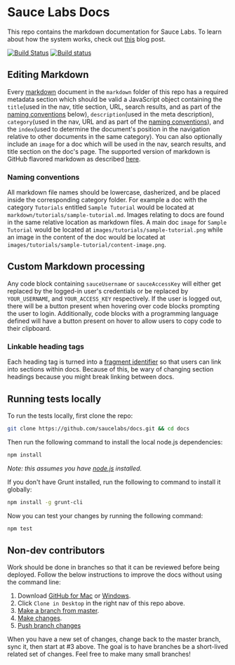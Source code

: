 # Sauce Labs Docs

This repo contains the markdown documentation for Sauce Labs. To learn about how the system works, check out [this](https://medium.com/code-stories/87c0317c56f7) blog post.

[![Build Status](https://travis-ci.org/saucelabs/docs.svg?branch=master)](https://travis-ci.org/saucelabs/docs)
[![Build status](https://ci.appveyor.com/api/projects/status/8f3q4ng044d748q6)](https://ci.appveyor.com/project/ChrisWren/docs)

## Editing Markdown

Every [markdown](http://daringfireball.net/projects/markdown/) document in the `markdown` folder of this repo has a required metadata section which should be valid a JavaScript object containing the `title`(used in the nav, title section, URL, search results, and as part of the [naming conventions](#naming-conventions) below), `description`(used in the meta description), `category`(used in the nav, URL and as part of the [naming conventions](#naming-conventions)), and the `index`(used to determine the document's position in the navigation relative to other documents in the same category). You can also optionally include an `image` for a doc which will be used in the nav, search results, and title section on the doc's page. The supported version of markdown is GitHub flavored markdown as described [here](https://github.com/adam-p/markdown-here/wiki/Markdown-Cheatsheet).

### Naming conventions

All markdown file names should be lowercase, dasherized, and be placed inside the corresponding category folder. For example a doc with the category `Tutorials` entitled `Sample Tutorial` would be located at `markdown/tutorials/sample-tutorial.md`. Images relating to docs are found in the same relative location as markdown files. A main doc `image` for `Sample Tutorial` would be located at `images/tutorials/sample-tutorial.png` while an image in the content of the doc would be located at `images/tutorials/sample-tutorial/content-image.png`.

## Custom Markdown processing

Any code block containing `sauceUsername` or `sauceAccessKey` will either get replaced by the logged-in user's credentials or be replaced by `YOUR_USERNAME`, and `YOUR_ACCESS_KEY` respectively. If the user is logged out, there will be a button present when hovering over code blocks prompting the user to login. Additionally, code blocks with a programming language defined will have a button present on hover to allow users to copy code to their clipboard.

### Linkable heading tags

Each heading tag is turned into a [fragment identifier](http://en.wikipedia.org/wiki/Fragment_identifier) so that users can link into sections within docs. Because of this, be wary of changing section headings because you might break linking between docs.

## Running tests locally

To run the tests locally, first clone the repo:
```bash
git clone https://github.com/saucelabs/docs.git && cd docs
```

Then run the following command to install the local node.js dependencies:
```bash
npm install
```
*Note: this assumes you have [node.js](http://nodejs.org/) installed.*

If you don't have Grunt installed, run the following to command to install it globally:
```bash
npm install -g grunt-cli
```

Now you can test your changes by running the following command:
```bash
npm test
```

## Non-dev contributors

Work should be done in branches so that it can be reviewed before being deployed. Follow the below instructions to improve the docs without using the command line:

1. Download [GitHub for Mac](https://mac.github.com/) or [Windows](https://windows.github.com/).
2. Click `Clone in Desktop` in the right nav of this repo above.
3. [Make a branch from master](https://help.github.com/articles/branching-out).
4. [Make changes](https://help.github.com/articles/making-changes).
5. [Push branch changes](https://help.github.com/articles/how-can-i-push-or-pull)

When you have a new set of changes, change back to the master branch, sync it, then start at #3 above. The goal is to have branches be a short-lived related set of changes. Feel free to make many small branches!
